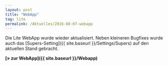 ```yaml
---
layout: post
title: "WebApp"
tag: lite
permalink: /Aktuelles/2016-08-07-webapp
---
```


<img alt="" class="floatleft" src="{{ site.baseurl }}/assets/pics/webapp.png" />Die Lite WebApp wurde wieder aktualisiert. Neben kleineren Bugfixes wurde auch das [Supers-Setting]({{ site.baseurl }}/Settings/Supers) auf den aktuellen Stand gebracht.

**[&raquo; zur WebApp]({{ site.baseurl }}/Webapp)**



